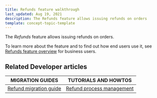 ```yaml
---
title: Refunds feature walkthrough
last_updated: Aug 19, 2021
description: The Refunds feature allows issuing refunds on orders
template: concept-topic-template
---
```


The _Refunds_ feature allows issuing refunds on orders.


To learn more about the feature and to find out how end users use it, see [Refunds feature overview](/docs/scos/user/features/{{page.version}}/refunds-feature-overview.html) for business users.


## Related Developer articles

| MIGRATION GUIDES | TUTORIALS AND HOWTOS |
|---------|---------|
| [Refund migration guide](/docs/scos/dev/module-migration-guides/migration-guide-refund.html) | [Refund process management](/docs/scos/dev/back-end-development/data-manipulation/datapayload-conversion/refund-process-management.html) |
